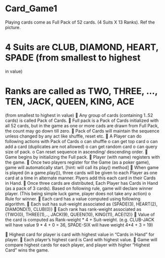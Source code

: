 # Card_Game1
Playing cards come as Full Pack of 52 cards. (4 Suits X 13 Ranks). Ref
the picture. 
# 4 Suits are CLUB, DIAMOND, HEART, SPADE (from smallest to highest
in value)
# Ranks are called as TWO, THREE, ..., TEN, JACK, QUEEN, KING, ACE
(from smallest to highest in value)
 Any group of cards (containing 1..52 cards) is called Pack of Cards.
 Full pack is a Pack of Cards initialized with all 52 cards, but in the
game as one or more cads are drawn from Full Pack, the count may go
down till zero.
 Pack of Cards will maintain the sequence unless changed by any act
like shuffle, reset etc.
 A Player can do following actions with Pack of Cards
o can shuffle
o can get top card
o can add a card (duplicates are not allowed)
o can get random card
o can query size of pack.
o Can reset sequence in ascending/ descending order.
 Game begins by initializing the Full pack. 
 Player (with name) registers with the game. 
 Once two players register for the Game (as a poker game), game will
automatically start. [hint: will call its play() method]
 When game is played (in a game.play()), three cards will be given to
each Player as one card at a time in alternate manner. Plyers add this
each card in their Cards in Hand.
 Once three cards are distributed, Each Player has Cards in Hand (as a
pack of 3 cards). Based on following rule, game will declare winner
player. (This being simple luck game, player does not take any action)
o Rule for winner.
 Each card has a value computed using following algorithm.
 Each suit has suit-weight associated as {SPADE(3),
HEART(2), DIAMOND(1), CLUB(0)}
 Each rank has rank-weight associated as {TWO(0),
THREE(1),.., JACK(9), QUEEN(10), KING(11),
ACE(12)}
 Value of the card is computed as Rank-weight * 4 +
Suit-weight. (e.g. CLUB-JACK will have value 9 * 4 +
0 = 36, SPADE-SIX will have weight 4*4 + 3 = 19)

 Highest card for player is card with highest value in “Cards
in Hand” for player.
 Each player’s highest card is Card with highest value.
 Game will compare highest cards for each player, and
player with higher “Highest Card” wins the game.
